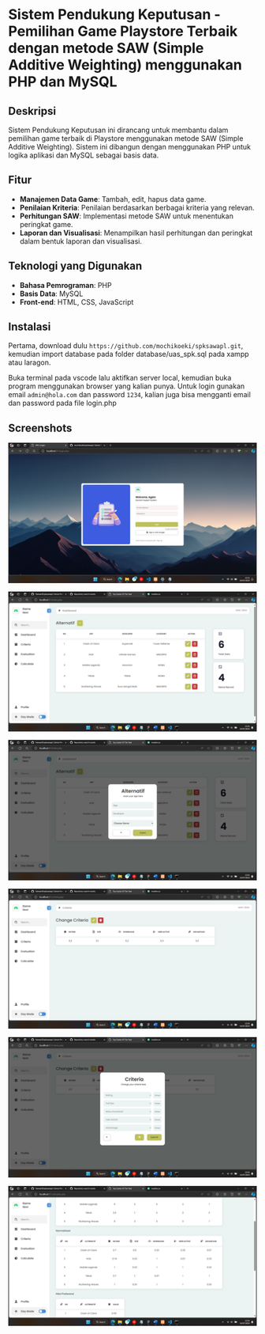 
# Sistem Pendukung Keputusan - Pemilihan Game Playstore Terbaik dengan metode SAW (Simple Additive Weighting) menggunakan PHP dan MySQL


## Deskripsi
Sistem Pendukung Keputusan ini dirancang untuk membantu dalam pemilihan game terbaik di Playstore menggunakan metode SAW (Simple Additive Weighting). Sistem ini dibangun dengan menggunakan PHP untuk logika aplikasi dan MySQL sebagai basis data.

## Fitur
- **Manajemen Data Game**: Tambah, edit, hapus data game.
- **Penilaian Kriteria**: Penilaian berdasarkan berbagai kriteria yang relevan.
- **Perhitungan SAW**: Implementasi metode SAW untuk menentukan peringkat game.
- **Laporan dan Visualisasi**: Menampilkan hasil perhitungan dan peringkat dalam bentuk laporan dan visualisasi.

## Teknologi yang Digunakan
- **Bahasa Pemrograman**: PHP
- **Basis Data**: MySQL
- **Front-end**: HTML, CSS, JavaScript

## Instalasi

Pertama, download dulu `https://github.com/mochikoeki/spksawapl.git`, kemudian import database pada folder database/uas_spk.sql pada xampp atau laragon.

Buka terminal pada vscode lalu aktifkan server local, kemudian buka program menggunakan browser yang kalian punya. Untuk login gunakan email `admin@hola.com` dan password `1234`, kalian juga bisa mengganti email dan password pada file login.php

## Screenshots

![App Screenshot](./images/Screenshot(49).png)

![App Screenshot](./images/Screenshot%20(20).png)

![App Screenshot](./images/Screenshot%20(21).png)

![App Screenshot](./images/Screenshot%20(22).png)

![App Screenshot](./images/Screenshot%20(23).png)

![App Screenshot](./images/Screenshot%20(26).png)

